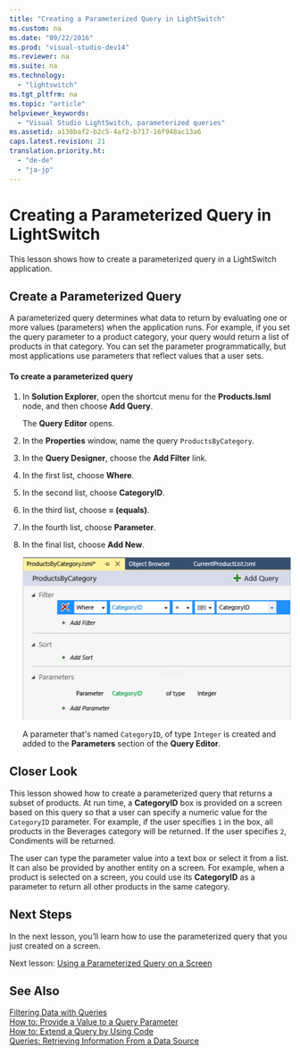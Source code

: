```yaml
---
title: "Creating a Parameterized Query in LightSwitch"
ms.custom: na
ms.date: "09/22/2016"
ms.prod: "visual-studio-dev14"
ms.reviewer: na
ms.suite: na
ms.technology: 
  - "lightswitch"
ms.tgt_pltfrm: na
ms.topic: "article"
helpviewer_keywords: 
  - "Visual Studio LightSwitch, parameterized queries"
ms.assetid: a138baf2-b2c5-4af2-b717-16f948ac13a6
caps.latest.revision: 21
translation.priority.ht: 
  - "de-de"
  - "ja-jp"
---
```

# Creating a Parameterized Query in LightSwitch
This lesson shows how to create a parameterized query in a LightSwitch application.  
  
## Create a Parameterized Query  
 A parameterized query determines what data to return by evaluating one or more values (parameters) when the application runs. For example, if you set the query parameter to a product category, your query would return a list of products in that category. You can set the parameter programmatically, but most applications use parameters that reflect values that a user sets.  
  
#### To create a parameterized query  
  
1.  In **Solution Explorer**, open the shortcut menu for the **Products.lsml** node, and then choose **Add Query**.  
  
     The **Query Editor** opens.  
  
2.  In the **Properties** window, name the query `ProductsByCategory`.  
  
3.  In the **Query Designer**, choose the **Add Filter** link.  
  
4.  In the first list, choose **Where**.  
  
5.  In the second list, choose **CategoryID**.  
  
6.  In the third list, choose **= (equals)**.  
  
7.  In the fourth list, choose **Parameter**.  
  
8.  In the final list, choose **Add New**.  
  
     ![The ProductsByCategory parameterized query](../vs140/media/ls_tour29.PNG "LS_Tour29")  
  
     A parameter that's named `CategoryID`, of type `Integer` is created and added to the **Parameters** section of the **Query Editor**.  
  
## Closer Look  
 This lesson showed how to create a parameterized query that returns a subset of products. At run time, a **CategoryID** box is provided on a screen based on this query so that a user can specify a numeric value for the `CategoryID` parameter. For example, if the user specifies `1` in the box, all products in the Beverages category will be returned. If the user specifies `2`, Condiments will be returned.  
  
 The user can type the parameter value into a text box or select it from a list. It can also be provided by another entity on a screen. For example, when a product is selected on a screen, you could use its **CategoryID** as a parameter to return all other products in the same category.  
  
## Next Steps  
 In the next lesson, you’ll learn how to use the parameterized query that you just created on a screen.  
  
 Next lesson: [Using a Parameterized Query on a Screen](../vs140/using-a-parameterized-query-on-a-lightswitch-screen.md)  
  
## See Also  
 [Filtering Data with Queries](../vs140/filtering-data-with-queries-in-lightswitch.md)   
 [How to: Provide a Value to a Query Parameter](../vs140/how-to--provide-a-value-to-a-query-parameter.md)   
 [How to: Extend a Query by Using Code](../vs140/how-to--extend-a-query-by-using-code.md)   
 [Queries: Retrieving Information From a Data Source](../vs140/queries--retrieving-information-from-a-data-source.md)